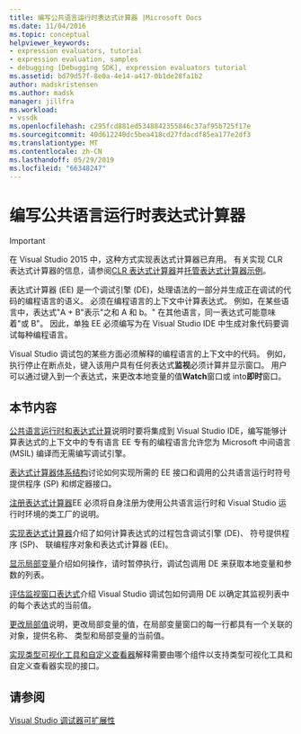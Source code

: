 ```yaml
---
title: 编写公共语言运行时表达式计算器 |Microsoft Docs
ms.date: 11/04/2016
ms.topic: conceptual
helpviewer_keywords:
- expression evaluators, tutorial
- expression evaluation, samples
- debugging [Debugging SDK], expression evaluators tutorial
ms.assetid: bd79d57f-8e0a-4e14-a417-0b1de28fa1b2
author: madskristensen
ms.author: madsk
manager: jillfra
ms.workload:
- vssdk
ms.openlocfilehash: c295fcd881ed5348842355846c37af95b725f17e
ms.sourcegitcommit: 40d612240dc5bea418cd27fdacdf85ea177e2df3
ms.translationtype: MT
ms.contentlocale: zh-CN
ms.lasthandoff: 05/29/2019
ms.locfileid: "66348247"
---
```

# <a name="writing-a-common-language-runtime-expression-evaluator"></a>编写公共语言运行时表达式计算器
> [!IMPORTANT]
> 在 Visual Studio 2015 中，这种方式实现表达式计算器已弃用。 有关实现 CLR 表达式计算器的信息，请参阅[CLR 表达式计算器](https://github.com/Microsoft/ConcordExtensibilitySamples/wiki/CLR-Expression-Evaluators)并[托管表达式计算器示例](https://github.com/Microsoft/ConcordExtensibilitySamples/wiki/Managed-Expression-Evaluator-Sample)。

 表达式计算器 (EE) 是一个调试引擎 (DE)，处理语法的一部分并生成正在调试的代码的编程语言的语义。 必须在编程语言的上下文中计算表达式。 例如，在某些语言中，表达式"A + B"表示"之和 A 和 b。" 在其他语言，同一表达式可能意味着"或 B"。 因此，单独 EE 必须编写为在 Visual Studio IDE 中生成对象代码要调试每种编程语言。

 Visual Studio 调试包的某些方面必须解释的编程语言的上下文中的代码。 例如，执行停止在断点处，键入该用户具有任何表达式**监视**必须计算并显示窗口。 用户可以通过键入到一个表达式，来更改本地变量的值**Watch**窗口或 into**即时**窗口。

## <a name="in-this-section"></a>本节内容
 [公共语言运行时和表达式计算](../../extensibility/debugger/common-language-runtime-and-expression-evaluation.md)说明时要将集成到 Visual Studio IDE，编写能够计算表达式的上下文中的专有语言 EE 专有的编程语言允许您为 Microsoft 中间语言 (MSIL) 编译而无需编写调试引擎。

 [表达式计算器体系结构](../../extensibility/debugger/expression-evaluator-architecture.md)讨论如何实现所需的 EE 接口和调用的公共语言运行时符号提供程序 (SP) 和绑定器接口。

 [注册表达式计算器](../../extensibility/debugger/registering-an-expression-evaluator.md)EE 必须将自身注册为使用公共语言运行时和 Visual Studio 运行时环境的类工厂的说明。

 [实现表达式计算器](../../extensibility/debugger/implementing-an-expression-evaluator.md)介绍了如何计算表达式的过程包含调试引擎 (DE)、 符号提供程序 (SP)、 联编程序对象和表达式计算器 (EE)。

 [显示局部变量](../../extensibility/debugger/displaying-locals.md)介绍如何操作，请时暂停执行，调试包调用 DE 来获取本地变量和参数的列表。

 [评估监视窗口表达式](../../extensibility/debugger/evaluating-a-watch-window-expression.md)介绍 Visual Studio 调试包如何调用 DE 以确定其监视列表中的每个表达式的当前值。

 [更改局部值](../../extensibility/debugger/changing-the-value-of-a-local.md)说明，更改局部变量的值，在局部变量窗口的每一行都具有一个关联的对象，提供名称、 类型和局部变量的当前值。

 [实现类型可视化工具和自定义查看器](../../extensibility/debugger/implementing-type-visualizers-and-custom-viewers.md)解释需要由哪个组件以支持类型可视化工具和自定义查看器实现的接口。

## <a name="see-also"></a>请参阅
 [Visual Studio 调试器可扩展性](../../extensibility/debugger/visual-studio-debugger-extensibility.md)